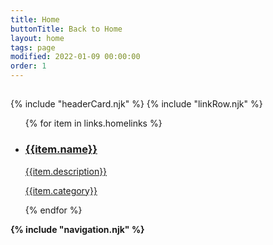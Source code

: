 ```yaml
---
title: Home
buttonTitle: Back to Home
layout: home
tags: page
modified: 2022-01-09 00:00:00
order: 1
---
```


<h2 class="py-4 my-4 text-3xl font-mono font-bold text-center hover:text-slate-600 text-slate-800 uppercase">
	 <!-- {{config.title}}  -->
</h2>
	{% include "headerCard.njk" %}
	{% include "linkRow.njk" %}
	<!-- asdasd -->
<ul>{% for item in links.homelinks  %}
    <li class="list-none p-1">
        <a href="{{item.url}}"
            target="_blank"
            rel="noopener noreferrer"
            class="block no-underline h-full p-4 border border-gray-700 rounded-lg hover:border-green-600">
            <h3 class="text-bold text-lg text-white">
                <i class="text-green-500 text-lg fa-regular {{item.icon}} mr-2"></i>{{item.name}}</h3>
            <p class="mt-1 text-xs font-medium text-gray-300">{{item.description}}</p>
            <div class="flex items-center justify-end mt-2">
                <p class="text-sm font-medium text-transparent bg-clip-text bg-gradient-to-r from-green-400 to-green-600">{{item.category}} </p>
            </div>
        </a>
    </li> {% endfor %}
</ul>
	<!-- asdasd -->
<strong class="p-2 m-2 text-gray-400 h-full rounded-lg block border border-green-700"> 
	{% include "navigation.njk" %}
</strong>	


